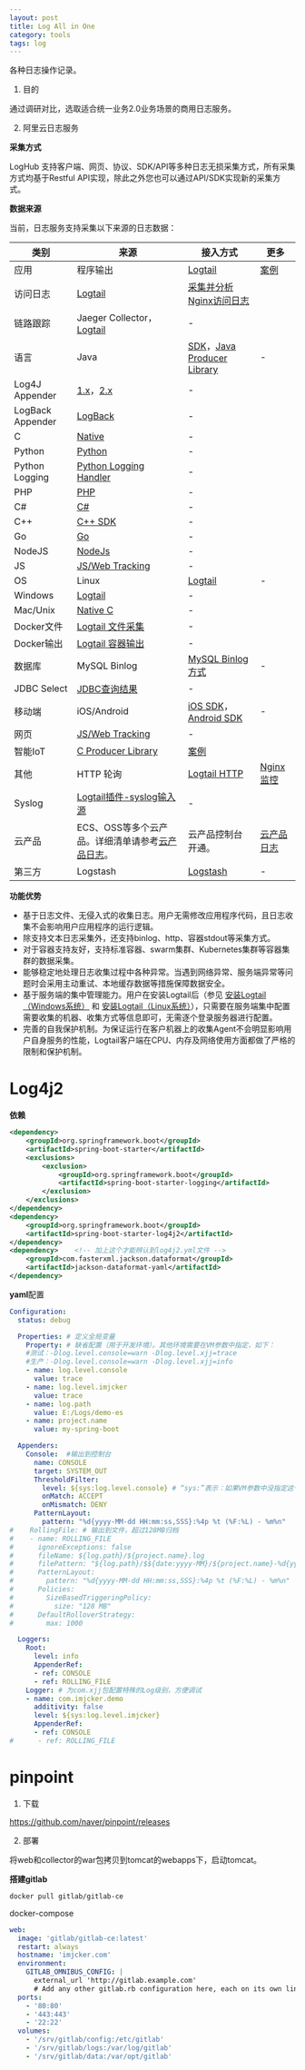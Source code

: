 ```yaml
---
layout: post
title: Log All in One
category: tools
tags: log
---
```

各种日志操作记录。

1. 目的

通过调研对比，选取适合统一业务2.0业务场景的商用日志服务。

2. 阿里云日志服务

**采集方式**

LogHub 支持客户端、网页、协议、SDK/API等多种日志无损采集方式，所有采集方式均基于Restful API实现，除此之外您也可以通过API/SDK实现新的采集方式。

**数据来源**

当前，日志服务支持采集以下来源的日志数据：

| 类别             | 来源                                                         | 接入方式                                                     | 更多                                                         |
| ---------------- | ------------------------------------------------------------ | ------------------------------------------------------------ | ------------------------------------------------------------ |
| 应用             | 程序输出                                                     | [Logtail](https://help.aliyun.com/document_detail/28979.html) | [案例](https://help.aliyun.com/document_detail/59355.html)   |
| 访问日志         | [Logtail](https://help.aliyun.com/document_detail/28979.html) | [采集并分析Nginx访问日志](https://help.aliyun.com/document_detail/56728.html) |                                                              |
| 链路跟踪         | Jaeger Collector，[Logtail](https://help.aliyun.com/document_detail/28979.html) | -                                                            |                                                              |
| 语言             | Java                                                         | [SDK](https://help.aliyun.com/document_detail/29063.html)，[Java Producer Library](https://help.aliyun.com/document_detail/43758.html) | -                                                            |
| Log4J Appender   | [1.x](https://github.com/aliyun/aliyun-log-log4j-appender)，[2.x](https://github.com/aliyun/aliyun-log-log4j2-appender) | -                                                            |                                                              |
| LogBack Appender | [LogBack](https://github.com/aliyun/aliyun-log-logback-appender) | -                                                            |                                                              |
| C                | [Native](https://help.aliyun.com/document_detail/29063.html) | -                                                            |                                                              |
| Python           | [Python](https://help.aliyun.com/document_detail/29063.html) | -                                                            |                                                              |
| Python Logging   | [Python Logging Handler](https://aliyun-log-python-sdk.readthedocs.io/tutorials/tutorial_logging_handler.html) | -                                                            |                                                              |
| PHP              | [PHP](https://help.aliyun.com/document_detail/29063.html)    | -                                                            |                                                              |
| C#               | [C#](https://help.aliyun.com/document_detail/29063.html)     | -                                                            |                                                              |
| C++              | [C++ SDK](https://help.aliyun.com/document_detail/108042.html) | -                                                            |                                                              |
| Go               | [Go](https://help.aliyun.com/document_detail/29063.html)     | -                                                            |                                                              |
| NodeJS           | [NodeJs](https://github.com/aliyun-UED/aliyun-sdk-js)        | -                                                            |                                                              |
| JS               | [JS/Web Tracking](https://help.aliyun.com/document_detail/31752.html) | -                                                            |                                                              |
| OS               | Linux                                                        | [Logtail](https://help.aliyun.com/document_detail/28979.html) | -                                                            |
| Windows          | [Logtail](https://help.aliyun.com/document_detail/28979.html) | -                                                            |                                                              |
| Mac/Unix         | [Native C](https://help.aliyun.com/document_detail/29063.html) | -                                                            |                                                              |
| Docker文件       | [Logtail 文件采集](https://help.aliyun.com/document_detail/66655.html) | -                                                            |                                                              |
| Docker输出       | [Logtail 容器输出](https://help.aliyun.com/document_detail/66658.html) | -                                                            |                                                              |
| 数据库           | MySQL Binlog                                                 | [MySQL Binlog方式](https://help.aliyun.com/document_detail/64953.html) | -                                                            |
| JDBC Select      | [JDBC查询结果](https://help.aliyun.com/document_detail/64955.html) | -                                                            |                                                              |
| 移动端           | iOS/Android                                                  | [iOS SDK](https://help.aliyun.com/document_detail/43145.html)，[Android SDK](https://help.aliyun.com/document_detail/43200.html) | -                                                            |
| 网页             | [JS/Web Tracking](https://help.aliyun.com/document_detail/31752.html) | -                                                            |                                                              |
| 智能IoT          | [C Producer Library](https://github.com/aliyun/aliyun-log-c-sdk) | [案例](https://help.aliyun.com/document_detail/64558.html)   |                                                              |
| 其他             | HTTP 轮询                                                    | [Logtail HTTP](https://help.aliyun.com/document_detail/64954.html) | [Nginx监控](https://help.aliyun.com/document_detail/65673.html) |
| Syslog           | [Logtail插件-syslog输入源](https://help.aliyun.com/document_detail/89509.html) | -                                                            |                                                              |
| 云产品           | ECS、OSS等多个云产品。详细清单请参考[云产品日志](https://help.aliyun.com/document_detail/28981.html?spm=a2c4g.11186623.4.6.44ed735dBjnHsR#table-of3-xh4-vgb)。 | 云产品控制台开通。                                           | [云产品日志](https://help.aliyun.com/document_detail/107840.html) |
| 第三方           | Logstash                                                     | [Logstash](https://help.aliyun.com/document_detail/28984.html) | -                                                            |

**功能优势**

- 基于日志文件、无侵入式的收集日志。用户无需修改应用程序代码，且日志收集不会影响用户应用程序的运行逻辑。
- 除支持文本日志采集外，还支持binlog、http、容器stdout等采集方式。
- 对于容器支持友好，支持标准容器、swarm集群、Kubernetes集群等容器集群的数据采集。
- 能够稳定地处理日志收集过程中各种异常。当遇到网络异常、服务端异常等问题时会采用主动重试、本地缓存数据等措施保障数据安全。
- 基于服务端的集中管理能力。用户在安装Logtail后（参见 [安装Logtail（Windows系统）](https://help.aliyun.com/document_detail/49006.html?spm=a2c4g.11186623.2.15.16be216cbRRCWv) 和 [安装Logtail（Linux系统）](https://help.aliyun.com/document_detail/28982.html?spm=a2c4g.11186623.2.16.16be216cbRRCWv)），只需要在服务端集中配置需要收集的机器、收集方式等信息即可，无需逐个登录服务器进行配置。
- 完善的自我保护机制。为保证运行在客户机器上的收集Agent不会明显影响用户自身服务的性能，Logtail客户端在CPU、内存及网络使用方面都做了严格的限制和保护机制。



# Log4j2

**依赖**

```xml
<dependency>
    <groupId>org.springframework.boot</groupId>
    <artifactId>spring-boot-starter</artifactId>
    <exclusions>
        <exclusion>
            <groupId>org.springframework.boot</groupId>
            <artifactId>spring-boot-starter-logging</artifactId>
        </exclusion>
    </exclusions>
</dependency>
<dependency>
    <groupId>org.springframework.boot</groupId>
    <artifactId>spring-boot-starter-log4j2</artifactId>
</dependency>
<dependency>	<!-- 加上这个才能辨认到log4j2.yml文件 -->
    <groupId>com.fasterxml.jackson.dataformat</groupId>
    <artifactId>jackson-dataformat-yaml</artifactId>
</dependency>
```

**yaml**配置

```yaml
Configuration:
  status: debug

  Properties: # 定义全局变量
    Property: # 缺省配置（用于开发环境）。其他环境需要在VM参数中指定，如下：
    #测试：-Dlog.level.console=warn -Dlog.level.xjj=trace
    #生产：-Dlog.level.console=warn -Dlog.level.xjj=info
    - name: log.level.console
      value: trace
    - name: log.level.imjcker
      value: trace
    - name: log.path
      value: E:/Logs/demo-es
    - name: project.name
      value: my-spring-boot

  Appenders:
    Console:  #输出到控制台
      name: CONSOLE
      target: SYSTEM_OUT
      ThresholdFilter:
        level: ${sys:log.level.console} # “sys:”表示：如果VM参数中没指定这个变量值，则使用本文件中定义的缺省全局变量值
        onMatch: ACCEPT
        onMismatch: DENY
      PatternLayout:
        pattern: "%d{yyyy-MM-dd HH:mm:ss,SSS}:%4p %t (%F:%L) - %m%n"
#    RollingFile: # 输出到文件，超过128MB归档
#    - name: ROLLING_FILE
#      ignoreExceptions: false
#      fileName: ${log.path}/${project.name}.log
#      filePattern: "${log.path}/$${date:yyyy-MM}/${project.name}-%d{yyyy-MM-dd}-%i.log.gz"
#      PatternLayout:
#        pattern: "%d{yyyy-MM-dd HH:mm:ss,SSS}:%4p %t (%F:%L) - %m%n"
#      Policies:
#        SizeBasedTriggeringPolicy:
#          size: "128 MB"
#      DefaultRolloverStrategy:
#        max: 1000

  Loggers:
    Root:
      level: info
      AppenderRef:
      - ref: CONSOLE
      - ref: ROLLING_FILE
    Logger: # 为com.xjj包配置特殊的Log级别，方便调试
    - name: com.imjcker.demo
      additivity: false
      level: ${sys:log.level.imjcker}
      AppenderRef:
      - ref: CONSOLE
#      - ref: ROLLING_FILE
```





# pinpoint

1. 下载

<https://github.com/naver/pinpoint/releases>

2. 部署

将web和collector的war包拷贝到tomcat的webapps下，启动tomcat。

**搭建gitlab**

```shell
docker pull gitlab/gitlab-ce

```

docker-compose

```yaml
web:
  image: 'gitlab/gitlab-ce:latest'
  restart: always
  hostname: 'imjcker.com'
  environment:
    GITLAB_OMNIBUS_CONFIG: |
      external_url 'http://gitlab.example.com'
      # Add any other gitlab.rb configuration here, each on its own line
  ports:
    - '80:80'
    - '443:443'
    - '22:22'
  volumes:
    - '/srv/gitlab/config:/etc/gitlab'
    - '/srv/gitlab/logs:/var/log/gitlab'
    - '/srv/gitlab/data:/var/opt/gitlab'
```

